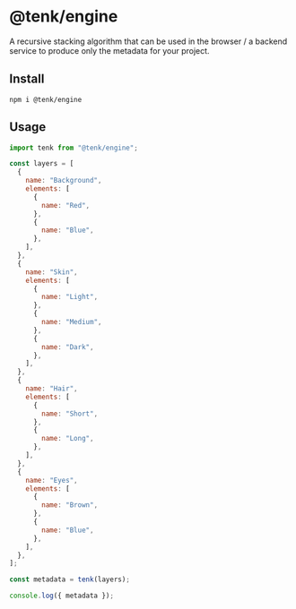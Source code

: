 # @tenk/engine

A recursive stacking algorithm that can be used in the browser / a backend service to produce only the metadata for your project.

## Install

```
npm i @tenk/engine
```

## Usage

```js
import tenk from "@tenk/engine";

const layers = [
  {
    name: "Background",
    elements: [
      {
        name: "Red",
      },
      {
        name: "Blue",
      },
    ],
  },
  {
    name: "Skin",
    elements: [
      {
        name: "Light",
      },
      {
        name: "Medium",
      },
      {
        name: "Dark",
      },
    ],
  },
  {
    name: "Hair",
    elements: [
      {
        name: "Short",
      },
      {
        name: "Long",
      },
    ],
  },
  {
    name: "Eyes",
    elements: [
      {
        name: "Brown",
      },
      {
        name: "Blue",
      },
    ],
  },
];

const metadata = tenk(layers);

console.log({ metadata });
```
